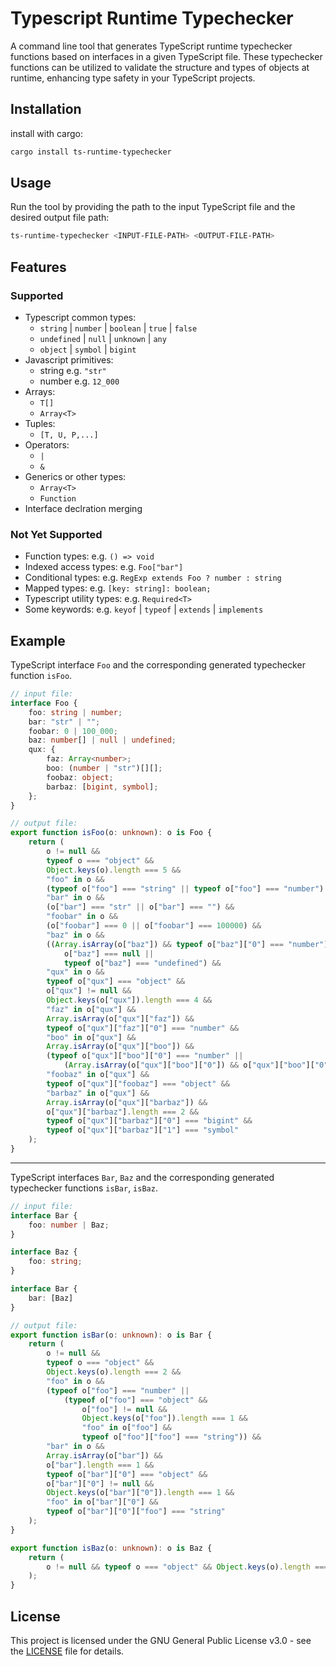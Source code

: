 # Typescript Runtime Typechecker

A command line tool that generates TypeScript runtime typechecker functions based on interfaces in a given TypeScript file. These typechecker functions can be utilized to validate the structure and types of objects at runtime, enhancing type safety in your TypeScript projects.

## Installation

<!-- Install the package globally with npm:

```bash
npm install --global ts-runtime-typechecker 
``` -->

<!-- Or --> install with cargo:

```bash
cargo install ts-runtime-typechecker 
```

## Usage

Run the tool by providing the path to the input TypeScript file and the desired output file path:

```bash
ts-runtime-typechecker <INPUT-FILE-PATH> <OUTPUT-FILE-PATH>
```

## Features

### Supported

- Typescript common types:
  - `string` | `number` | `boolean` | `true` | `false`
  - `undefined` | `null` | `unknown` | `any`
  - `object` | `symbol` | `bigint`
- Javascript primitives:
  - string e.g. `"str"`
  - number e.g. `12_000`
- Arrays:
  - `T[]`
  - `Array<T>`
- Tuples:
  - `[T, U, P,...]`
- Operators:
  - `|`
  - `&`
- Generics or other types:
  - `Array<T>`
  - `Function`
- Interface declration merging

### Not Yet Supported

- Function types: e.g. `() => void`
- Indexed access types: e.g. `Foo["bar"]`
- Conditional types: e.g. `RegExp extends Foo ? number : string`
- Mapped types: e.g. `[key: string]: boolean;`
- Typescript utility types: e.g. `Required<T>`
- Some keywords: e.g. `keyof` | `typeof` | `extends` | `implements`

## Example

TypeScript interface `Foo` and the corresponding generated typechecker function `isFoo`.

```typescript
// input file:
interface Foo {
    foo: string | number;
    bar: "str" | "";
    foobar: 0 | 100_000;
    baz: number[] | null | undefined;
    qux: {
        faz: Array<number>;
        boo: (number | "str")[][];
        foobaz: object;
        barbaz: [bigint, symbol];
    };
}
```

```typescript
// output file:
export function isFoo(o: unknown): o is Foo {
    return (
        o != null &&
        typeof o === "object" &&
        Object.keys(o).length === 5 &&
        "foo" in o &&
        (typeof o["foo"] === "string" || typeof o["foo"] === "number") &&
        "bar" in o &&
        (o["bar"] === "str" || o["bar"] === "") &&
        "foobar" in o &&
        (o["foobar"] === 0 || o["foobar"] === 100000) &&
        "baz" in o &&
        ((Array.isArray(o["baz"]) && typeof o["baz"]["0"] === "number") ||
            o["baz"] === null ||
            typeof o["baz"] === "undefined") &&
        "qux" in o &&
        typeof o["qux"] === "object" &&
        o["qux"] != null &&
        Object.keys(o["qux"]).length === 4 &&
        "faz" in o["qux"] &&
        Array.isArray(o["qux"]["faz"]) &&
        typeof o["qux"]["faz"]["0"] === "number" &&
        "boo" in o["qux"] &&
        Array.isArray(o["qux"]["boo"]) &&
        (typeof o["qux"]["boo"]["0"] === "number" ||
            (Array.isArray(o["qux"]["boo"]["0"]) && o["qux"]["boo"]["0"]["0"] === "str")) &&
        "foobaz" in o["qux"] &&
        typeof o["qux"]["foobaz"] === "object" &&
        "barbaz" in o["qux"] &&
        Array.isArray(o["qux"]["barbaz"]) &&
        o["qux"]["barbaz"].length === 2 &&
        typeof o["qux"]["barbaz"]["0"] === "bigint" &&
        typeof o["qux"]["barbaz"]["1"] === "symbol"
    );
}
```

___

TypeScript interfaces `Bar`, `Baz` and the corresponding generated typechecker functions `isBar`, `isBaz`.

```typescript
// input file:
interface Bar {
    foo: number | Baz;
}

interface Baz {
    foo: string;
}

interface Bar {
    bar: [Baz]
}
```

```typescript
// output file:
export function isBar(o: unknown): o is Bar {
    return (
        o != null &&
        typeof o === "object" &&
        Object.keys(o).length === 2 &&
        "foo" in o &&
        (typeof o["foo"] === "number" ||
            (typeof o["foo"] === "object" &&
                o["foo"] != null &&
                Object.keys(o["foo"]).length === 1 &&
                "foo" in o["foo"] &&
                typeof o["foo"]["foo"] === "string")) &&
        "bar" in o &&
        Array.isArray(o["bar"]) &&
        o["bar"].length === 1 &&
        typeof o["bar"]["0"] === "object" &&
        o["bar"]["0"] != null &&
        Object.keys(o["bar"]["0"]).length === 1 &&
        "foo" in o["bar"]["0"] &&
        typeof o["bar"]["0"]["foo"] === "string"
    );
}

export function isBaz(o: unknown): o is Baz {
    return (
        o != null && typeof o === "object" && Object.keys(o).length === 1 && "foo" in o && typeof o["foo"] === "string"
    );
}
```

## License

This project is licensed under the GNU General Public License v3.0 - see the [LICENSE](./LICENSE.md) file for details.
